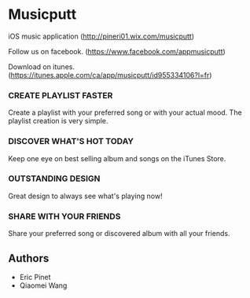 # Musicputt
iOS music application (http://pineri01.wix.com/musicputt)

Follow us on facebook. (https://www.facebook.com/appmusicputt)

Download on itunes. (https://itunes.apple.com/ca/app/musicputt/id955334106?l=fr)

### CREATE PLAYLIST FASTER
Create a playlist with your preferred song or with your actual mood. The playlist creation is very simple.

### DISCOVER WHAT'S HOT TODAY
Keep one eye on best selling album and songs on the iTunes Store. 

### OUTSTANDING DESIGN
Great design to always see what's playing now!

### SHARE WITH YOUR FRIENDS
Share your preferred song or discovered album with all your friends.


## Authors
- Eric Pinet
- Qiaomei Wang
